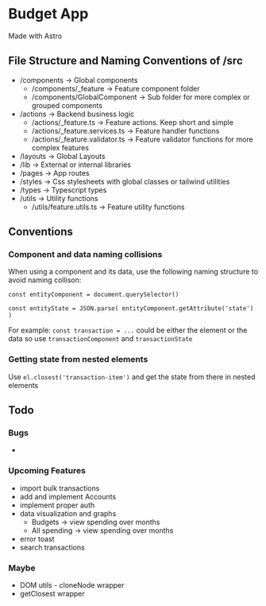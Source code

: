 # Budget App
Made with Astro

## File Structure and Naming Conventions of /src
- /components -> Global components
    - /components/_feature -> Feature component folder
    - /components/GlobalComponent -> Sub folder for more complex or grouped components
- /actions -> Backend business logic
    - /actions/_feature.ts -> Feature actions. Keep short and simple
    - /actions/_feature.services.ts -> Feature handler functions
    - /actions/_feature.validator.ts -> Feature validator functions for more complex features
- /layouts -> Global Layouts
- /lib -> External or internal libraries
- /pages -> App routes
- /styles -> Css stylesheets with global classes or tailwind utilities
- /types -> Typescript types
- /utils -> Utility functions
    - /utils/feature.utils.ts -> Feature utility functions

## Conventions

### Component and data naming collisions
When using a component and its data, use the following naming structure to avoid naming collison:

``const entityComponent = document.querySelector()``

``const entityState = JSON.parse( entityComponent.getAttribute('state') )``

For example:
``const transaction = ...`` could be either the element or the data so use ``transactionComponent`` and ``transactionState``

### Getting state from nested elements
Use ``el.closest('transaction-item')`` and get the state from there in nested elements


## Todo

### Bugs
-

### Upcoming Features
- import bulk transactions
- add and implement Accounts
- implement proper auth
- data visualization and graphs
    - Budgets -> view spending over months
    - All spending -> view spending over months
- error toast
- search transactions

### Maybe
- DOM utils - cloneNode wrapper
- getClosest wrapper
